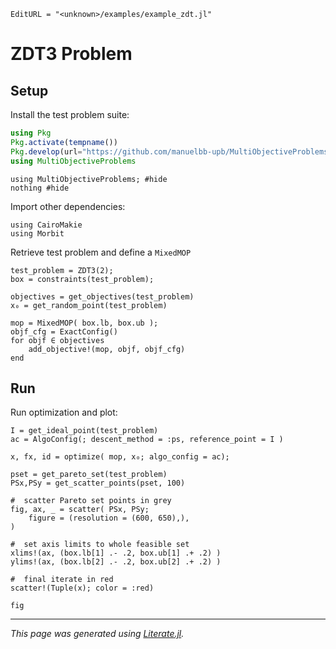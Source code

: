 ```@meta
EditURL = "<unknown>/examples/example_zdt.jl"
```

# ZDT3 Problem

## Setup
Install the test problem suite:

```julia
using Pkg
Pkg.activate(tempname())
Pkg.develop(url="https://github.com/manuelbb-upb/MultiObjectiveProblems.jl")
using MultiObjectiveProblems
```

````@example example_zdt
using MultiObjectiveProblems; #hide
nothing #hide
````

Import other dependencies:

````@example example_zdt
using CairoMakie
using Morbit
````

Retrieve test problem and define a `MixedMOP`

````@example example_zdt
test_problem = ZDT3(2);
box = constraints(test_problem);

objectives = get_objectives(test_problem)
x₀ = get_random_point(test_problem)

mop = MixedMOP( box.lb, box.ub );
objf_cfg = ExactConfig()
for objf ∈ objectives
    add_objective!(mop, objf, objf_cfg)
end
````

## Run
Run optimization and plot:

````@example example_zdt
I = get_ideal_point(test_problem)
ac = AlgoConfig(; descent_method = :ps, reference_point = I )

x, fx, id = optimize( mop, x₀; algo_config = ac);

pset = get_pareto_set(test_problem)
PSx,PSy = get_scatter_points(pset, 100)

#  scatter Pareto set points in grey
fig, ax, _ = scatter( PSx, PSy;
    figure = (resolution = (600, 650),),
)

#  set axis limits to whole feasible set
xlims!(ax, (box.lb[1] .- .2, box.ub[1] .+ .2) )
ylims!(ax, (box.lb[2] .- .2, box.ub[2] .+ .2) )

#  final iterate in red
scatter!(Tuple(x); color = :red)

fig
````

---

*This page was generated using [Literate.jl](https://github.com/fredrikekre/Literate.jl).*

